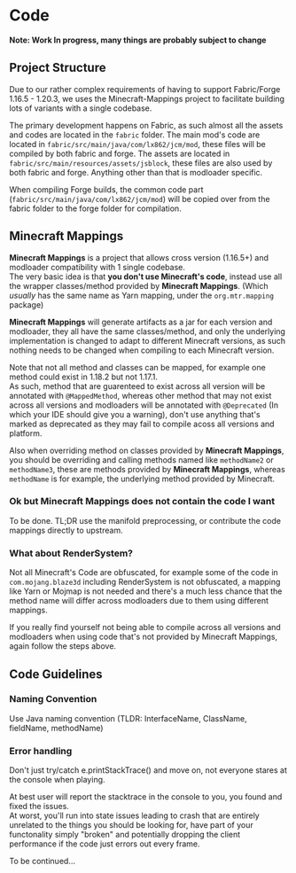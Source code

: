 # Code
**Note: Work In progress, many things are probably subject to change**

## Project Structure
Due to our rather complex requirements of having to support Fabric/Forge 1.16.5 - 1.20.3, we uses the Minecraft-Mappings project to facilitate building lots of variants with a single codebase.

The primary development happens on Fabric, as such almost all the assets and codes are located in the `fabric` folder.
The main mod's code are located in `fabric/src/main/java/com/lx862/jcm/mod`, these files will be compiled by both fabric and forge.
The assets are located in `fabric/src/main/resources/assets/jsblock`, these files are also used by both fabric and forge.
Anything other than that is modloader specific.

When compiling Forge builds, the common code part (`fabric/src/main/java/com/lx862/jcm/mod`) will be copied over from the fabric folder to the forge folder for compilation.

## Minecraft Mappings
**Minecraft Mappings** is a project that allows cross version (1.16.5+) and modloader compatibility with 1 single codebase.  
The very basic idea is that **you don't use Minecraft's code**, instead use all the wrapper classes/method provided by **Minecraft Mappings**. (Which *usually* has the same name as Yarn mapping, under the `org.mtr.mapping` package)

**Minecraft Mappings** will generate artifacts as a jar for each version and modloader, they all have the same classes/method, and only the underlying implementation is changed to adapt to different Minecraft versions, as such nothing needs to be changed when compiling to each Minecraft version.

Note that not all method and classes can be mapped, for example one method could exist in 1.18.2 but not 1.17.1.  
As such, method that are guarenteed to exist across all version will be annotated with `@MappedMethod`, whereas other method that may not exist across all versions and modloaders will be annotated with `@Deprecated` (In which your IDE should give you a warning), don't use anything that's marked as deprecated as they may fail to compile acoss all versions and platform.

Also when overriding method on classes provided by **Minecraft Mappings**, you should be overriding and calling methods named like `methodName2` or `methodName3`, these are methods provided by **Minecraft Mappings**, whereas `methodName` is for example, the underlying method provided by Minecraft.

### Ok but Minecraft Mappings does not contain the code I want
To be done. TL;DR use the manifold preprocessing, or contribute the code mappings directly to upstream.

### What about RenderSystem?
Not all Minecraft's Code are obfuscated, for example some of the code in `com.mojang.blaze3d` including RenderSystem is not obfuscated, a mapping like Yarn or Mojmap is not needed and there's a much less chance that the method name will differ across modloaders due to them using different mappings.

If you really find yourself not being able to compile across all versions and modloaders when using code that's not provided by Minecraft Mappings, again follow the steps above.

## Code Guidelines
### Naming Convention
Use Java naming convention (TLDR: InterfaceName, ClassName, fieldName, methodName)

### Error handling
Don't just try/catch e.printStackTrace() and move on, not everyone stares at the console when playing.

At best user will report the stacktrace in the console to you, you found and fixed the issues.  
At worst, you'll run into state issues leading to crash that are entirely unrelated to the things you should be looking for, have part of your functonality simply "broken" and potentially dropping the client performance if the code just errors out every frame.

To be continued...